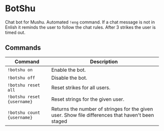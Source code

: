 # BotShu

Chat bot for Mushu. Automated `!eng` command. If a chat message is not in Enlish it reminds the user to follow the chat rules. After 3 strikes the user is timed out.

## Commands

| Command                    | Description                                                                                       |
| -------------------------- | ------------------------------------------------------------------------------------------------- |
| `!botshu on`               | Enable the bot.                                                                                   |
| `!botshu off`              | Disable the bot.                                                                                  |
| `!botshu reset all`        | Reset strikes for all users.                                                                      |
| `!botshu reset {username}` | Reset strings for the given user.                                                                 |
| `!botshu count {username}` | Returns the number of stringes for the given user. Show file differences that haven't been staged |

